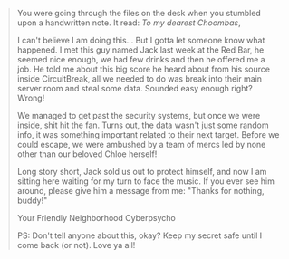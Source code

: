 > You were going through the files on the desk when you stumbled upon a handwritten note. It read:
> *To my dearest Choombas*,
>
> I can't believe I am doing this... But I gotta let someone know what happened. I met this guy named Jack last week at the Red Bar, he seemed nice enough, we had few drinks and then he offered me a job. He told me about this big score he heard about from his source inside CircuitBreak, all we needed to do was break into their main server room and steal some data. Sounded easy enough right? Wrong!
>
> We managed to get past the security systems, but once we were inside, shit hit the fan. Turns out, the data wasn't just some random info, it was something important related to their next target. Before we could escape, we were ambushed by a team of mercs led by none other than our beloved Chloe herself!
>
> Long story short, Jack sold us out to protect himself, and now I am sitting here waiting for my turn to face the music. If you ever see him around, please give him a message from me: "Thanks for nothing, buddy!"
>
> Your Friendly Neighborhood Cyberpsycho
>
> PS: Don't tell anyone about this, okay? Keep my secret safe until I come back (or not). Love ya all!
